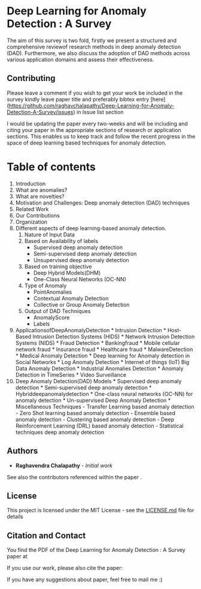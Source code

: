 # Deep Learning for Anomaly Detection : A Survey

 The aim of this survey is two fold, firstly we present a structured and comprehensive reviewof research methods in deep anomaly detection (DAD). Furthermore, we also discuss the adoption of DAD methods across various application domains and assess their effectiveness.

## Contributing

Please leave a comment  if you wish to get your work be included in the survey kindly leave paper title and preferably bibtex entry [here] (https://github.com/raghavchalapathy/Deep-Learning-for-Anomaly-Detection-A-Survey/issues) in Issue list section

I would be updating the paper every two-weeks and will be including and citing your paper in the appropriate sections of research or application sections. This enables us to keep track and follow the recent progress in the space of deep learning based techniques for anomaly detection.


# Table of contents
  1. Introduction
  2. What are anomalies?
  3. What are novelties?
  4. Motivation and Challenges: Deep anomaly detection (DAD) techniques
  5. Related Work
  6. Our Contributions
  7. Organization
  8. Different aspects of deep learning-based anomaly detection.
     1. Nature of Input Data
     2. Based on Availability of labels 
          * Supervised deep anomaly detection
          * Semi-supervised deep anomaly detection
          * Unsupervised deep anomaly detection 
      3. Based on training objective
          * Deep Hybrid Models(DHM) 
          * One-Class Neural Networks (OC-NN) 
      4. Type of Anomaly
          * PointAnomalies
          * Contextual Anomaly Detection 
          * Collective or Group Anomaly Detection
      5. Output of DAD Techniques 
          * AnomalyScore
          * Labels
 9. ApplicationsofDeepAnomalyDetection 
          * Intrusion Detection
          * Host-Based Intrusion Detection Systems (HIDS)
          * Network Intrusion Detection Systems (NIDS)
          * Fraud Detection
          * Bankingfraud 
          * Mobile cellular network fraud 
          * Insurance fraud 
          * Healthcare fraud
          * MalwareDetection
          * Medical Anomaly Detection
          * Deep learning for Anomaly detection in Social Networks 
          * Log Anomaly Detection
          * Internet of things (IoT) Big Data Anomaly Detection 
          * Industrial Anomalies Detection 
          * Anomaly Detection in TimeSeries 
          * Video Surveillance 
10. Deep Anomaly Detection(DAD) Models 
          * Supervised deep anomaly detection 
          * Semi-supervised deep anomaly detection 
          * Hybriddeepanomalydetection 
          * One-class neural networks (OC-NN) for anomaly detection
          * Un-supervised Deep Anomaly Detection 
          * Miscellaneous Techniques 
             - Transfer Learning based anomaly detection 
             - Zero Shot learning based anomaly detection
             - Ensemble based anomaly detection
             - Clustering based anomaly detection
             - Deep Reinforcement Learning (DRL) based anomaly detection
             - Statistical techniques deep anomaly detection



## Authors

* **Raghavendra Chalapathy** - *Initial work* 

See also the contributors referenced within the paper .

## License

This project is licensed under the MIT License - see the [LICENSE.md](LICENSE.md) file for details

## Citation and Contact

You find the PDF of the Deep Learning for Anomaly Detection : A Survey  paper at 



If you use our work, please also cite the paper:

If you have any suggestions about paper, feel free to mail me :)
